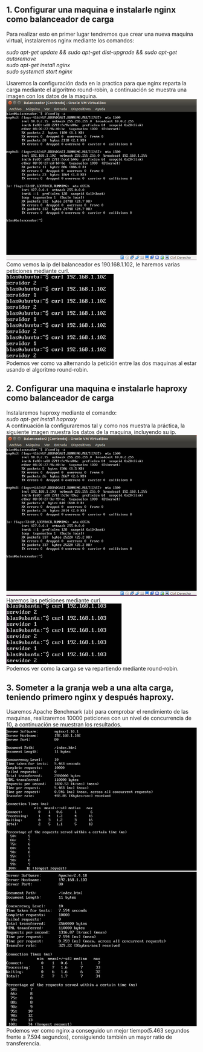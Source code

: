 ## 1. Configurar una maquina e instalarle nginx como balanceador de carga
Para realizar esto en primer lugar tendremos que crear una nueva maquina virtual, instalaremos nginx mediante los comandos:  
  
  *sudo apt-get update && sudo apt-get dist-upgrade && sudo apt-get autoremove*  
  *sudo apt-get install nginx*  
  *sudo systemctl start nginx*  
  
Usaremos la configuración dada en la practica para que nginx reparta la carga mediante el algoritmo round-robin, a continuación se muestra una imagen con los datos de la maquina.  
![alt text](img/datos_nginx.png)    
Como vemos la ip del balanceador es 190.168.1.102, le haremos varias peticiones mediante curl.  
![alt text](img/balanceo_nginx.png)    
Podemos ver como va alternando la petición entre las dos maquinas al estar usando el algoritmo round-robin.  
## 2. Configurar una maquina e instalarle haproxy como balanceador de carga
Instalaremos haproxy mediante el comando:  
*sudo apt-get install haproxy*  
A continuación la configuraremos tal y como nos muestra la práctica, la siguiente imagen muestra los datos de la maquina, incluyendo su ip.  
![alt text](img/datos_haproxy.png)  
Haremos las peticiones mediante curl.  
![alt text](img/balanceo_haproxy.png)  
Podemos ver como la carga se va repartiendo mediante round-robin.  
## 3. Someter a la granja web a una alta carga, teniendo primero nginx y después haproxy.
Usaremos Apache Benchmark (ab) para comprobar el rendimiento de las maquinas, realizaremos 10000 peticiones con un nivel de concurrencia de 10, a continuación se muestran los resultados.  
![alt text](img/carga_nginx.png)  
![alt text](img/carga_haproxy.png)  
Podemos ver como nginx a conseguido un mejor tiempo(5.463 segundos frente a 7.594 segundos), consiguiendo también un mayor ratio de transferencia.
